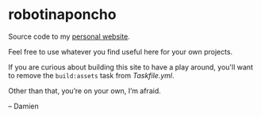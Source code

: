 robotinaponcho
==============

Source code to my [personal website][].

Feel free to use whatever you find useful here for your own projects.

If you are curious about building this site to have a play around,
you'll want to remove the `build:assets` task from _Taskfile.yml_.

Other than that, you’re on your own, I’m afraid.

– Damien

[personal website]: <https://www.robotinaponcho.net/>
